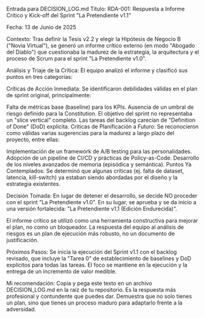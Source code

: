 Entrada para DECISION_LOG.md
Título: RDA-001: Respuesta a Informe Crítico y Kick-off del Sprint "La Pretendiente v1.1"

Fecha: 13 de Junio de 2025

Contexto:
Tras definir la Tesis v2.2 y elegir la Hipótesis de Negocio B ("Novia Virtual"), se generó un informe crítico externo (en modo "Abogado del Diablo") que cuestionaba la madurez de la estrategia, la arquitectura y el proceso de Scrum para el sprint "La Pretendiente v1.0".

Análisis y Triaje de la Crítica:
El equipo analizó el informe y clasificó sus puntos en tres categorías:

Críticas de Acción Inmediata: Se identificaron debilidades válidas en el plan de sprint original, principalmente:

Falta de métricas base (baseline) para los KPIs.
Ausencia de un umbral de riesgo definido para la Constitution.
El objetivo del sprint no representaba un "slice vertical" completo.
Las tareas del backlog carecían de "Definition of Done" (DoD) explícita.
Críticas de Planificación a Futuro: Se reconocieron como válidas varias sugerencias para la madurez a largo plazo del proyecto, entre ellas:

Implementación de un framework de A/B testing para las personalidades.
Adopción de un pipeline de CI/CD y prácticas de Policy-as-Code.
Desarrollo de los niveles avanzados de memoria (episódica y semántica).
Puntos Ya Contemplados: Se determinó que algunas críticas (ej. falta de dataset, latencia, kill-switch) ya estaban siendo abordadas por el diseño y la estrategia existentes.

Decisión Tomada:
En lugar de detener el desarrollo, se decide NO proceder con el sprint "La Pretendiente v1.0". En su lugar, se aprueba y se da inicio a una versión fortalecida: "La Pretendiente v1.1 (Edición Endurecida)".

El informe crítico se utilizó como una herramienta constructiva para mejorar el plan, no como un bloqueador. La respuesta del equipo al análisis de riesgos es un plan de ejecución más robusto, no un documento de justificación.

Próximos Pasos:
Se inicia la ejecución del Sprint v1.1 con el backlog revisado, que incluye la "Tarea 0" de establecimiento de baselines y DoD explícitos para todas las tareas. El foco se mantiene en la ejecución y la entrega de un incremento de valor medible.

Mi recomendación: Copia y pega este texto en un archivo DECISION_LOG.md en la raíz de tu repositorio. Es la respuesta más profesional y contundente que puedes dar. Demuestra que no solo tienes un plan, sino que tienes un proceso maduro para adaptarlo frente a la adversidad.